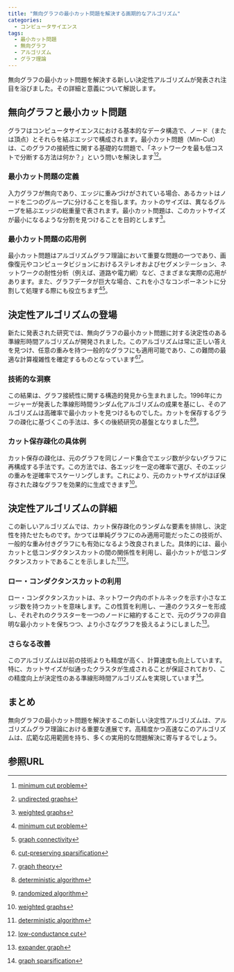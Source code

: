 ```yaml
---
title: "無向グラフの最小カット問題を解決する画期的なアルゴリズム"
categories:
  - コンピュータサイエンス
tags:
  - 最小カット問題
  - 無向グラフ
  - アルゴリズム
  - グラフ理論
---
```

無向グラフの最小カット問題を解決する新しい決定性アルゴリズムが発表され注目を浴びました。その詳細と意義について解説します。

## 無向グラフと最小カット問題
グラフはコンピュータサイエンスにおける基本的なデータ構造で、ノード（または頂点）とそれらを結ぶエッジで構成されます。最小カット問題（Min-Cut）は、このグラフの接続性に関する基礎的な問題で、「ネットワークを最も低コストで分断する方法は何か？」という問いを解決します[^1][^2]。

### 最小カット問題の定義
入力グラフが無向であり、エッジに重みづけがされている場合、あるカットはノードを二つのグループに分けることを指します。カットのサイズは、異なるグループを結ぶエッジの総重量で表されます。最小カット問題は、このカットサイズが最小になるような分割を見つけることを目的とします[^3]。

### 最小カット問題の応用例
最小カット問題はアルゴリズムグラフ理論において重要な問題の一つであり、画像復元やコンピュータビジョンにおけるステレオおよびセグメンテーション、ネットワークの耐性分析（例えば、道路や電力網）など、さまざまな実際の応用があります。また、グラフデータが巨大な場合、これを小さなコンポーネントに分割して処理する際にも役立ちます[^1][^4]。

## 決定性アルゴリズムの登場
新たに発表された研究では、無向グラフの最小カット問題に対する決定性のある準線形時間アルゴリズムが開発されました。このアルゴリズムは常に正しい答えを見つけ、任意の重みを持つ一般的なグラフにも適用可能であり、この難問の最適な計算複雑性を確定するものとなっています[^5][^6]。

### 技術的な洞察
この結果は、グラフ接続性に関する構造的発見から生まれました。1996年にカージャーが発表した準線形時間ランダム化アルゴリズムの成果を基にし、そのアルゴリズムは高確率で最小カットを見つけるものでした。カットを保存するグラフの疎化に基づくこの手法は、多くの後続研究の基盤となりました[^7][^8]。

### カット保存疎化の具体例
カット保存の疎化は、元のグラフを同じノード集合でエッジ数が少ないグラフに再構成する手法です。この方法では、各エッジを一定の確率で選び、そのエッジの重みを逆確率でスケーリングします。これにより、元のカットサイズがほぼ保存された疎なグラフを効果的に生成できます[^3]。

## 決定性アルゴリズムの詳細
この新しいアルゴリズムでは、カット保存疎化のランダムな要素を排除し、決定性を持たせたものです。かつては単純グラフにのみ適用可能だったこの技術が、一般的な重み付きグラフにも有効になるよう改良されました。具体的には、最小カットと低コンダクタンスカットの間の関係性を利用し、最小カットが低コンダクタンスカットであることを示しました[^7][^9]。

### ロー・コンダクタンスカットの利用
ロー・コンダクタンスカットは、ネットワーク内のボトルネックを示す小さなエッジ数を持つカットを意味します。この性質を利用し、一連のクラスターを形成し、それぞれのクラスターを一つのノードに縮約することで、元のグラフの非自明な最小カットを保ちつつ、より小さなグラフを扱えるようにしました[^10]。

### さらなる改善
このアルゴリズムは以前の技術よりも精度が高く、計算速度も向上しています。特に、カットサイズが似通ったクラスタが生成されることが保証されており、この精度向上が決定性のある準線形時間アルゴリズムを実現しています[^11]。

## まとめ
無向グラフの最小カット問題を解決するこの新しい決定性アルゴリズムは、アルゴリズムグラフ理論における重要な進展です。高精度かつ高速なこのアルゴリズムは、広範な応用範囲を持ち、多くの実用的な問題解決に寄与するでしょう。

## 参照URL
[^1]:[minimum cut problem](https://en.wikipedia.org/wiki/Minimum_cut)
[^2]:[undirected graphs](https://www.weblio.jp/content/undirected+graph)
[^3]:[weighted graphs](https://wwws.kobe-c.ac.jp/deguchi/c/java/graphw.html)
[^4]:[graph connectivity](https://en.wikipedia.org/wiki/Connectivity_(graph_theory))
[^5]:[cut-preserving sparsification](https://people.inf.ethz.ch/gmohsen/AA19/Notes/S1.pdf)
[^6]:[graph theory](https://ja.wikipedia.org/wiki/%E3%82%B0%E3%83%A9%E3%83%95%E7%90%86%E8%AB%96#:~:text=%E3%82%B0%E3%83%A9%E3%83%95%E7%90%86%E8%AB%96%EF%BC%88%E3%82%B0%E3%83%A9%E3%83%95%E3%82%8A%E3%82%8D%E3%82%93%E3%80%81%E8%8B%B1,%E3%81%AA%E3%81%A9%E3%81%AE%E5%BF%9C%E7%94%A8%E3%81%8C%E3%81%82%E3%82%8B%E3%80%82)
[^7]:[deterministic algorithm](https://ja.wikipedia.org/wiki/%E6%B1%BA%E5%AE%9A%E7%9A%84%E3%82%A2%E3%83%AB%E3%82%B4%E3%83%AA%E3%82%BA%E3%83%A0)
[^8]:[randomized algorithm](https://ja.wikipedia.org/wiki/%E4%B9%B1%E6%8A%9E%E3%82%A2%E3%83%AB%E3%82%B4%E3%83%AA%E3%82%BA%E3%83%A0)
[^9]:[low-conductance cut](https://www.fundamentalalgorithms.com/f20/notes/spectral-cuts.pdf)
[^10]:[expander graph](https://mathlog.info/articles/1762)
[^11]:[graph sparsification](https://arxiv.org/abs/2311.12314)